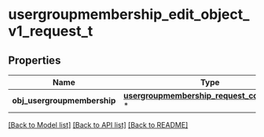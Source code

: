 # usergroupmembership_edit_object_v1_request_t

## Properties
Name | Type | Description | Notes
------------ | ------------- | ------------- | -------------
**obj_usergroupmembership** | [**usergroupmembership_request_compound_t**](usergroupmembership_request_compound.md) \* |  | 

[[Back to Model list]](../README.md#documentation-for-models) [[Back to API list]](../README.md#documentation-for-api-endpoints) [[Back to README]](../README.md)


